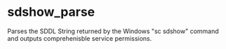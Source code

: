 # sdshow_parse
Parses the SDDL String returned by the Windows "sc sdshow" command and outputs comprehenisble service permissions.
